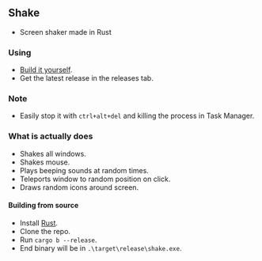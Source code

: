 ## Shake
- Screen shaker made in Rust

### Using
- [Build it yourself](https://github.com/LandStander27/shake#building-from-source).
- Get the latest release in the releases tab.

### Note
- Easily stop it with `ctrl+alt+del` and killing the process in Task Manager.

### What is actually does
- Shakes all windows.
- Shakes mouse.
- Plays beeping sounds at random times.
- Teleports window to random position on click.
- Draws random icons around screen.

#### Building from source
- Install [Rust](https://www.rust-lang.org/).
- Clone the repo.
- Run `cargo b --release`.
- End binary will be in `.\target\release\shake.exe`.